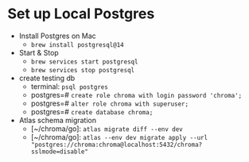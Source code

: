# Set up Local Postgres

- Install Postgres on Mac
  - `brew install postgresql@14`
- Start & Stop
  - `brew services start postgresql`
  - `brew services stop postgresql`
- create testing db
  - terminal: `psql postgres`
  - postgres=# `create role chroma with login password 'chroma';`
  - postgres=# `alter role chroma with superuser;`
  - postgres=# `create database chroma;`
- Atlas schema migration
  - [~/chroma/go]: `atlas migrate diff --env dev`
  - [~/chroma/go]: `atlas --env dev migrate apply --url "postgres://chroma:chroma@localhost:5432/chroma?sslmode=disable"`
